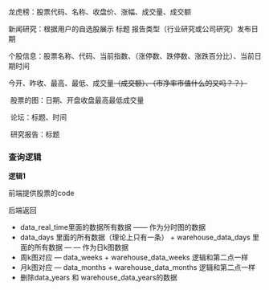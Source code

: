 龙虎榜：股票代码、名称、收盘价、涨幅、成交量、成交额

新闻研究：根据用户的自选股展示 标题 报告类型（行业研究或公司研究）发布日期

个股信息：股票名称、代码、当前指数、（涨停数、跌停数、涨跌百分比）、当前日期时间

​		今开、昨收、最高、最低、成交量~~（成交额）、（市净率市值什么的又吗？？）~~

​		股票的图：日期、开盘收盘最高最低成交量

​		论坛：标题、时间

​		研究报告：标题





### 查询逻辑

**逻辑1**

前端提供股票的code

后端返回

- data_real_time里面的数据所有数据 —— 作为分时图的数据
- data_days 里面的所有数据（理论上只有一条） + warehouse_data_days 里面的所有数据 — — 作为日k图数据
- 周k图对应 — data_weeks + warehouse_data_weeks 逻辑和第二点一样
- 月k图对应 — data_months + warehouse_data_months 逻辑和第二点一样
- 删除data_years 和 warehouse_data_years的数据

